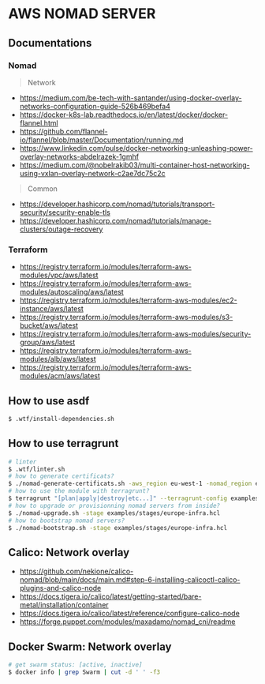 # AWS NOMAD SERVER

## Documentations

### Nomad

> Network  
* https://medium.com/be-tech-with-santander/using-docker-overlay-networks-configuration-guide-526b469befa4
* https://docker-k8s-lab.readthedocs.io/en/latest/docker/docker-flannel.html
* https://github.com/flannel-io/flannel/blob/master/Documentation/running.md
* https://www.linkedin.com/pulse/docker-networking-unleashing-power-overlay-networks-abdelrazek-1gmhf
* https://medium.com/@nobelrakib03/multi-container-host-networking-using-vxlan-overlay-network-c2ae7dc75c2c

> Common 
* https://developer.hashicorp.com/nomad/tutorials/transport-security/security-enable-tls
* https://developer.hashicorp.com/nomad/tutorials/manage-clusters/outage-recovery

### Terraform

* https://registry.terraform.io/modules/terraform-aws-modules/vpc/aws/latest
* https://registry.terraform.io/modules/terraform-aws-modules/autoscaling/aws/latest
* https://registry.terraform.io/modules/terraform-aws-modules/ec2-instance/aws/latest
* https://registry.terraform.io/modules/terraform-aws-modules/s3-bucket/aws/latest
* https://registry.terraform.io/modules/terraform-aws-modules/security-group/aws/latest
* https://registry.terraform.io/modules/terraform-aws-modules/alb/aws/latest
* https://registry.terraform.io/modules/terraform-aws-modules/acm/aws/latest

## How to use asdf

```sh
$ .wtf/install-dependencies.sh
```

## How to use terragrunt

```sh
# linter
$ .wtf/linter.sh
# how to generate certificats?
$ ./nomad-generate-certificats.sh -aws_region eu-west-1 -nomad_region europe -nomad_datacenter infra
# how to use the module with terragrunt?
$ terragrunt "[plan|apply|destroy|etc...]" --terragrunt-config examples/stages/europe-infra.hcl
# how to upgrade or provisionning nomad servers from inside?
$ ./nomad-upgrade.sh -stage examples/stages/europe-infra.hcl
# how to bootstrap nomad servers?
$ ./nomad-bootstrap.sh -stage examples/stages/europe-infra.hcl
```

## Calico: Network overlay

* https://github.com/nekione/calico-nomad/blob/main/docs/main.md#step-6-installing-calicoctl-calico-plugins-and-calico-node
* https://docs.tigera.io/calico/latest/getting-started/bare-metal/installation/container
* https://docs.tigera.io/calico/latest/reference/configure-calico-node
* https://forge.puppet.com/modules/maxadamo/nomad_cni/readme

## Docker Swarm: Network overlay

```sh
# get swarm status: [active, inactive]
$ docker info | grep Swarm | cut -d ' ' -f3
```


